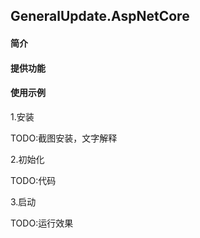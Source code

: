 ## GeneralUpdate.AspNetCore

#### 简介



#### 提供功能



#### 使用示例

1.安装

TODO:截图安装，文字解释

2.初始化

TODO:代码

3.启动

TODO:运行效果
